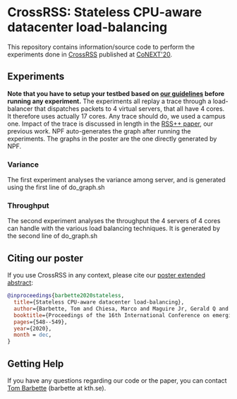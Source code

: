 # CrossRSS: Stateless CPU-aware datacenter load-balancing

This repository contains information/source code to perform the experiments done in [CrossRSS][crossrss-poster] published at [CoNEXT'20][conext20-page].

## Experiments

**Note that you have to setup your testbed based on [our guidelines](TESTBED.md) before running any experiment.**
The experiments all replay a trace through a load-balancer that dispatches packets to 4 virtual servers, that all have 4 cores. It therefore uses actually 17 cores.
Any trace should do, we used a campus one. Impact of the trace is discussed in length in the [RSS++ paper][rsspp-paper], our previous work.
NPF auto-generates the graph after running the experiments. The graphs in the poster are the one directly generated by NPF.

### Variance
The first experiment analyses the variance among server, and is generated using the first line of do\_graph.sh

### Throughput
The second experiment analyses the throughput the 4 servers of 4 cores can handle with the various load balancing techniques. It is generated by the second line of do\_graph.sh

## Citing our poster

If you use CrossRSS in any context, please cite our [poster extended abstract][crossrss-poster]:

```bibtex
@inproceedings{barbette2020stateless,
  title={Stateless CPU-aware datacenter load-balancing},
  author={Barbette, Tom and Chiesa, Marco and Maguire Jr, Gerald Q and Kosti{\'c}, Dejan},
  booktitle={Proceedings of the 16th International Conference on emerging Networking EXperiments and Technologies},
  pages={548--549},
  year={2020},
  month = dec,
}
```

## Getting Help

If you have any questions regarding our code or the paper, you can contact [Tom Barbette][barbette-page] (barbette at kth.se).

[crossrss-poster]: https://dl.acm.org/doi/abs/10.1145/3386367.3431672
[conext20-page]: https://conferences2.sigcomm.org/co-next/2020/#!/home
[npf-repo]: https://github.com/tbarbette/npf
[npf-readme]: https://github.com/tbarbette/npf#network-performance-framework
[fastclick-repo]: https://github.com/tbarbette/fastclick
[barbette-page]: https://www.tombarbette.be
[rsspp-paper]: https://dl.acm.org/doi/10.1145/3359989.3365412
